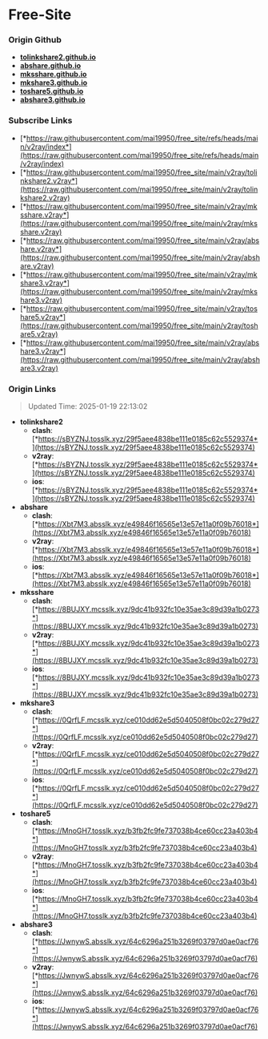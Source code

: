 # Free-Site

### Origin Github

- [**tolinkshare2.github.io**](https://github.com/tolinkshare2/tolinkshare2.github.io)
- [**abshare.github.io**](https://github.com/abshare/abshare.github.io)
- [**mksshare.github.io**](https://github.com/mksshare/mksshare.github.io)
- [**mkshare3.github.io**](https://github.com/mkshare3/mkshare3.github.io)
- [**toshare5.github.io**](https://github.com/toshare5/toshare5.github.io)
- [**abshare3.github.io**](https://github.com/abshare3/abshare3.github.io)

### Subscribe Links

- [*https://raw.githubusercontent.com/mai19950/free_site/refs/heads/main/v2ray/index*](https://raw.githubusercontent.com/mai19950/free_site/refs/heads/main/v2ray/index)
- [*https://raw.githubusercontent.com/mai19950/free_site/main/v2ray/tolinkshare2.v2ray*](https://raw.githubusercontent.com/mai19950/free_site/main/v2ray/tolinkshare2.v2ray)
- [*https://raw.githubusercontent.com/mai19950/free_site/main/v2ray/mksshare.v2ray*](https://raw.githubusercontent.com/mai19950/free_site/main/v2ray/mksshare.v2ray)
- [*https://raw.githubusercontent.com/mai19950/free_site/main/v2ray/abshare.v2ray*](https://raw.githubusercontent.com/mai19950/free_site/main/v2ray/abshare.v2ray)
- [*https://raw.githubusercontent.com/mai19950/free_site/main/v2ray/mkshare3.v2ray*](https://raw.githubusercontent.com/mai19950/free_site/main/v2ray/mkshare3.v2ray)
- [*https://raw.githubusercontent.com/mai19950/free_site/main/v2ray/toshare5.v2ray*](https://raw.githubusercontent.com/mai19950/free_site/main/v2ray/toshare5.v2ray)
- [*https://raw.githubusercontent.com/mai19950/free_site/main/v2ray/abshare3.v2ray*](https://raw.githubusercontent.com/mai19950/free_site/main/v2ray/abshare3.v2ray)

### Origin Links

> Updated Time: 2025-01-19 22:13:02

- **tolinkshare2**
  - **clash**: [*https://sBYZNJ.tosslk.xyz/29f5aee4838be111e0185c62c5529374*](https://sBYZNJ.tosslk.xyz/29f5aee4838be111e0185c62c5529374)
  - **v2ray**: [*https://sBYZNJ.tosslk.xyz/29f5aee4838be111e0185c62c5529374*](https://sBYZNJ.tosslk.xyz/29f5aee4838be111e0185c62c5529374)
  - **ios**: [*https://sBYZNJ.tosslk.xyz/29f5aee4838be111e0185c62c5529374*](https://sBYZNJ.tosslk.xyz/29f5aee4838be111e0185c62c5529374)
- **abshare**
  - **clash**: [*https://Xbt7M3.absslk.xyz/e49846f16565e13e57e11a0f09b76018*](https://Xbt7M3.absslk.xyz/e49846f16565e13e57e11a0f09b76018)
  - **v2ray**: [*https://Xbt7M3.absslk.xyz/e49846f16565e13e57e11a0f09b76018*](https://Xbt7M3.absslk.xyz/e49846f16565e13e57e11a0f09b76018)
  - **ios**: [*https://Xbt7M3.absslk.xyz/e49846f16565e13e57e11a0f09b76018*](https://Xbt7M3.absslk.xyz/e49846f16565e13e57e11a0f09b76018)
- **mksshare**
  - **clash**: [*https://8BUJXY.mcsslk.xyz/9dc41b932fc10e35ae3c89d39a1b0273*](https://8BUJXY.mcsslk.xyz/9dc41b932fc10e35ae3c89d39a1b0273)
  - **v2ray**: [*https://8BUJXY.mcsslk.xyz/9dc41b932fc10e35ae3c89d39a1b0273*](https://8BUJXY.mcsslk.xyz/9dc41b932fc10e35ae3c89d39a1b0273)
  - **ios**: [*https://8BUJXY.mcsslk.xyz/9dc41b932fc10e35ae3c89d39a1b0273*](https://8BUJXY.mcsslk.xyz/9dc41b932fc10e35ae3c89d39a1b0273)
- **mkshare3**
  - **clash**: [*https://0QrfLF.mcsslk.xyz/ce010dd62e5d5040508f0bc02c279d27*](https://0QrfLF.mcsslk.xyz/ce010dd62e5d5040508f0bc02c279d27)
  - **v2ray**: [*https://0QrfLF.mcsslk.xyz/ce010dd62e5d5040508f0bc02c279d27*](https://0QrfLF.mcsslk.xyz/ce010dd62e5d5040508f0bc02c279d27)
  - **ios**: [*https://0QrfLF.mcsslk.xyz/ce010dd62e5d5040508f0bc02c279d27*](https://0QrfLF.mcsslk.xyz/ce010dd62e5d5040508f0bc02c279d27)
- **toshare5**
  - **clash**: [*https://MnoGH7.tosslk.xyz/b3fb2fc9fe737038b4ce60cc23a403b4*](https://MnoGH7.tosslk.xyz/b3fb2fc9fe737038b4ce60cc23a403b4)
  - **v2ray**: [*https://MnoGH7.tosslk.xyz/b3fb2fc9fe737038b4ce60cc23a403b4*](https://MnoGH7.tosslk.xyz/b3fb2fc9fe737038b4ce60cc23a403b4)
  - **ios**: [*https://MnoGH7.tosslk.xyz/b3fb2fc9fe737038b4ce60cc23a403b4*](https://MnoGH7.tosslk.xyz/b3fb2fc9fe737038b4ce60cc23a403b4)
- **abshare3**
  - **clash**: [*https://JwnywS.absslk.xyz/64c6296a251b3269f03797d0ae0acf76*](https://JwnywS.absslk.xyz/64c6296a251b3269f03797d0ae0acf76)
  - **v2ray**: [*https://JwnywS.absslk.xyz/64c6296a251b3269f03797d0ae0acf76*](https://JwnywS.absslk.xyz/64c6296a251b3269f03797d0ae0acf76)
  - **ios**: [*https://JwnywS.absslk.xyz/64c6296a251b3269f03797d0ae0acf76*](https://JwnywS.absslk.xyz/64c6296a251b3269f03797d0ae0acf76)
